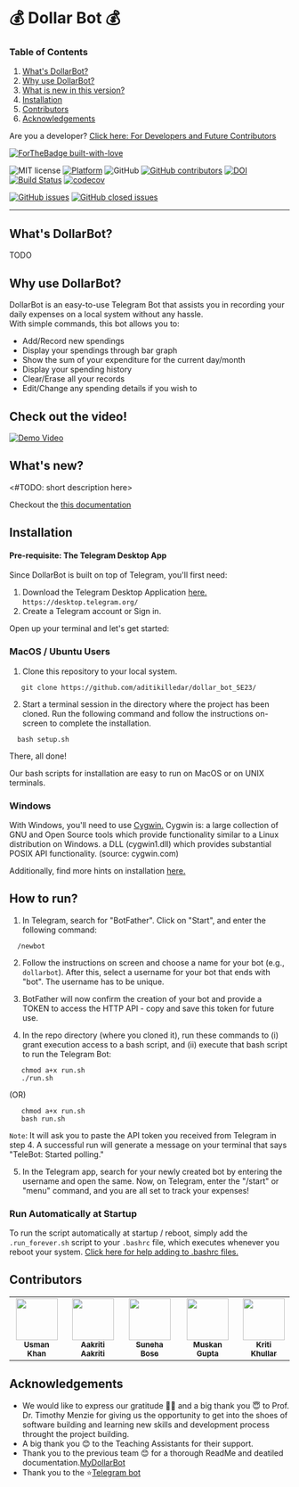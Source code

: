 # 💰 Dollar Bot 💰

<!-- TABLE OF CONTENTS -->
<b><h3>Table of Contents</h3></b>
  <ol>
    <li><a href="#whats-dollarbot">What's DollarBot?
    <li><a href="#why-use-dollarbot">Why use DollarBot?</a></li>
<!--     <li><a href="#check-out-the-video">Check out the video!</a></li> -->
    <li><a href="#whats-new">What is new in this version?</a></li>
    <li><a href="#installation">Installation</a></li>
<!--    <li><a href="../Developer_ReadMe.md">For Developers and Future Contributors</a></li> -->
   <li><a href="#contributors">Contributors</a></li>
   <li><a href="#acknowledgements">Acknowledgements</a></li>
  </ol>

Are you a developer? <a href="../Developer_ReadMe.md">Click here: For Developers and Future Contributors</a>

[![ForTheBadge built-with-love](http://ForTheBadge.com/images/badges/built-with-love.svg)](https://GitHub.com/usmanwardag/auto_anki)

![MIT license](https://img.shields.io/badge/License-MIT-green.svg)
[![Platform](https://img.shields.io/badge/Platform-Telegram-blue)](https://desktop.telegram.org/)
![GitHub](https://img.shields.io/badge/Language-Python-blue.svg)
[![GitHub contributors](https://img.shields.io/github/contributors/sak007/MyDollarBot-BOTGo)](https://github.com/sak007/MyDollarBot-BOTGo/graphs/contributors)
[![DOI](https://zenodo.org/badge/DOI/10.5281/zenodo.5759217.svg)](https://doi.org/10.5281/zenodo.5759217)
[![Build Status](https://app.travis-ci.com/usmanwardag/dollar_bot.svg?branch=main)](https://app.travis-ci.com/usmanwardag/dollar_bot)
[![codecov](https://codecov.io/gh/usmanwardag/dollar_bot/branch/main/graph/badge.svg?token=PYAWX95R67)](https://codecov.io/gh/usmanwardag/dollar_bot)

[![GitHub issues](https://img.shields.io/github/issues/sak007/MyDollarBot-BOTGo)](https://github.com/sak007/MyDollarBot-BOTGo/issues?q=is%3Aopen+is%3Aissue)
[![GitHub closed issues](https://img.shields.io/github/issues-closed/sak007/MyDollarBot-BOTGo)](https://github.com/sak007/MyDollarBot-BOTGo/issues?q=is%3Aissue+is%3Aclosed)

<hr>

## What's DollarBot?

<TODO>
TODO

## Why use DollarBot?

DollarBot is an easy-to-use Telegram Bot that assists you in recording your daily expenses on a local system without any hassle.  
With simple commands, this bot allows you to:
- Add/Record new spendings
- Display your spendings through bar graph
- Show the sum of your expenditure for the current day/month
- Display your spending history
- Clear/Erase all your records
- Edit/Change any spending details if you wish to

## Check out the video!

[![Demo Video](https://i9.ytimg.com/vi/aCjcT1CHAzU/mq3.jpg?sqp=COSotI0G&rs=AOn4CLD34jFIlq6GRdmTnK6p3F8O2F-Yig)](https://youtu.be/aCjcT1CHAzU)

## What's new?

<#TODO: short description here>

Checkout the [this documentation](https://github.com/usmanwardag/dollar_bot/blob/main/docs/Updated_version.pdf)

## Installation

#### Pre-requisite: The Telegram Desktop App

Since DollarBot is built on top of Telegram, you'll first need:
1. Download the Telegram Desktop Application <a href="https://desktop.telegram.org/">here.</a>
```https://desktop.telegram.org/```
2. Create a Telegram account or Sign in.

Open up your terminal and let's get started:

### MacOS / Ubuntu Users

1. Clone this repository to your local system. 
```
   git clone https://github.com/aditikilledar/dollar_bot_SE23/
```
2. Start a terminal session in the directory where the project has been cloned. Run the following command and follow the instructions on-screen to complete the installation.
```
  bash setup.sh
```

There, all done!

Our bash scripts for installation are easy to run on MacOS or on UNIX terminals. 

### Windows

With Windows, you'll need to use <a href="https://www.cygwin.com/">Cygwin.</a>
Cygwin is:
    a large collection of GNU and Open Source tools which provide functionality similar to a Linux distribution on Windows.
    a DLL (cygwin1.dll) which provides substantial POSIX API functionality.
(source: cygwin.com)

Additionally, find more hints on installation <a href="https://stackoverflow.com/questions/6413377/is-there-a-way-to-run-bash-scripts-on-windows">here.</a>
## How to run?

1. In Telegram, search for "BotFather". Click on "Start", and enter the following command:
```
  /newbot
```
2. Follow the instructions on screen and choose a name for your bot (e.g., `dollarbot`). After this, select a username for your bot that ends with "bot". The username has to be unique. 

3. BotFather will now confirm the creation of your bot and provide a TOKEN to access the HTTP API - copy and save this token for future use.

4. In the repo directory (where you cloned it), run these commands to (i) grant execution access to a bash script, and (ii) execute that bash script to run the Telegram Bot:
```
   chmod a+x run.sh
   ./run.sh
```
   
(OR)
```
   chmod a+x run.sh
   bash run.sh
```
```Note```: It will ask you to paste the API token you received from Telegram in step 4.
A successful run will generate a message on your terminal that says "TeleBot: Started polling." 

5. In the Telegram app, search for your newly created bot by entering the username and open the same. Now, on Telegram, enter the "/start" or "menu" command, and you are all set to track your expenses!

### Run Automatically at Startup

To run the script automatically at startup / reboot, simply add the `.run_forever.sh` script to your `.bashrc` file, which executes whenever you reboot your system.
<a href="https://stackoverflow.com/questions/49083789/how-to-add-new-line-in-bashrc-file-in-ubuntu">Click here for help adding to .bashrc files.</a>

## Contributors
<table>
  <tr>
    <td align="center"><a href="https://github.com/usmanwardag"><img src="https://avatars.githubusercontent.com/u/8848723?v=4" width="75px;" alt=""/><br /><sub><b>Usman Khan</b></sub></a></td>
    <td align="center"><a href="https://github.com/aakriti0fnu"><img src="https://avatars.githubusercontent.com/u/65619749?s=400&u=e7d56965d4414a95f969dbf53ed92b3e31fab610&v=4" width="75px;" alt=""/><br /><sub><b>Aakriti Aakriti</b></sub></a><br /></td>
    <td align="center"><a href="https://github.com/sbosenc"><img src="https://avatars.githubusercontent.com/u/89551210?v=4" width="75px;" alt=""/><br /><sub><b>Suneha Bose</b></sub></a><br /></td>
    <td align="center"><a href="https://github.com/muskan7828"><img src="https://avatars.githubusercontent.com/u/45363276?v=4" width="75px;" alt=""/><br /><sub><b>Muskan Gupta</b></sub></a><br /></td>
    <td align="center"><a href="https://github.com/kriti0207"><img src="https://avatars.githubusercontent.com/u/89510237?v=4" width="75px;" alt=""/><br /><sub><b>Kriti Khullar</b></sub></a><br /></td>
  </tr>
</table>



## Acknowledgements

- We would like to express our gratitude 🙏🏻 and a big thank you 😇 to Prof. Dr. Timothy Menzie for giving us the opportunity to get into the shoes of software building and learning new skills and development process throught the project building.
- A big thank you 😊 to the Teaching Assistants for their support.
- Thank you to the previous team 😊 for a thorough ReadMe and deatiled documentation.[MyDollarBot](https://github.com/sak007/MyDollarBot-BOTGo)
- Thank you to the ⭐️[Telegram bot](https://github.com/python-telegram-bot/python-telegram-bot)




